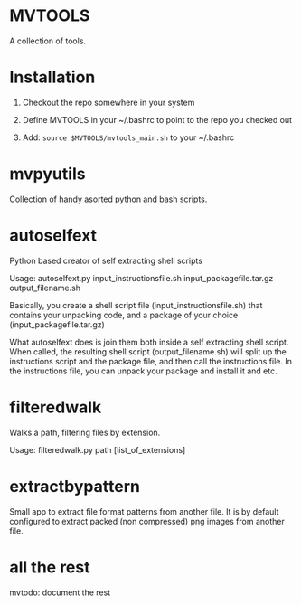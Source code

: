 
MVTOOLS
=======

A collection of tools.

Installation
============

1) Checkout the repo somewhere in your system

2) Define MVTOOLS in your ~/.bashrc to point to the repo you checked out

3) Add: ```source $MVTOOLS/mvtools_main.sh``` to your ~/.bashrc

mvpyutils
=========

Collection of handy asorted python and bash scripts.

autoselfext
===========

Python based creator of self extracting shell scripts

Usage: autoselfext.py input_instructionsfile.sh input_packagefile.tar.gz output_filename.sh

Basically, you create a shell script file (input_instructionsfile.sh) that contains your unpacking code, and a
package of your choice (input_packagefile.tar.gz)

What autoselfext does is join them both inside a self extracting shell script. When called, the resulting shell
script (output_filename.sh) will split up the instructions script and the package file, and then call the instructions
file. In the instructions file, you can unpack your package and install it and etc.

filteredwalk
============

Walks a path, filtering files by extension.

Usage: filteredwalk.py path [list_of_extensions]

extractbypattern
================

Small app to extract file format patterns from another file. It is by default configured to extract packed (non compressed) png images from another file.

all the rest
============

mvtodo: document the rest

